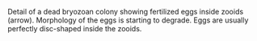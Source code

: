 Detail of a dead bryozoan colony showing fertilized eggs inside zooids
(arrow). Morphology of the eggs is starting to degrade. Eggs are usually
perfectly disc-shaped inside the zooids.
